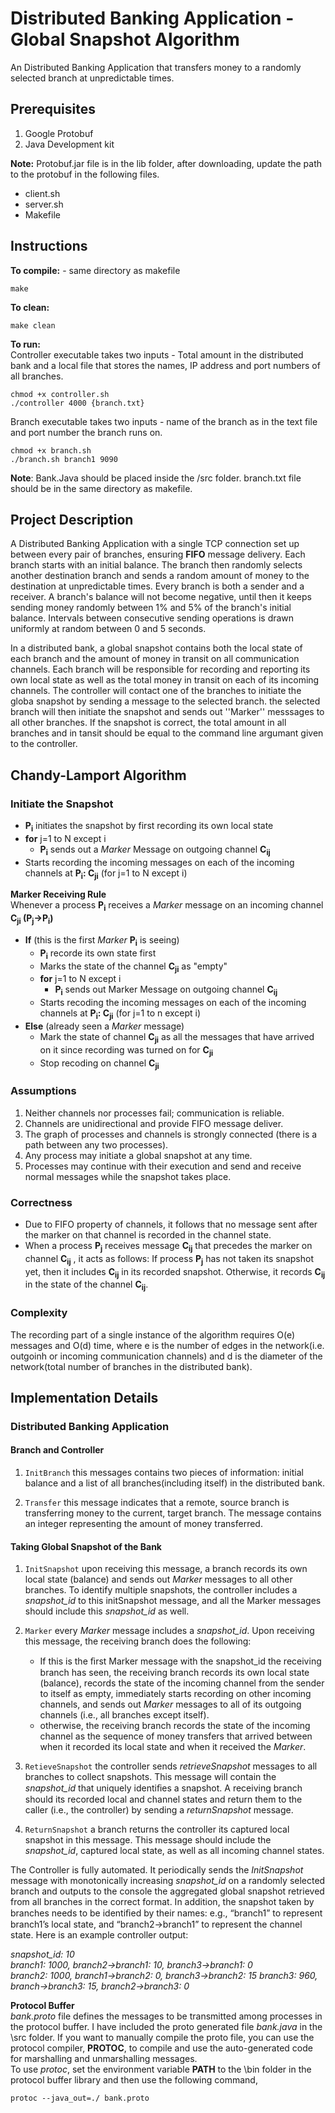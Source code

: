 # Distributed Banking Application - Global Snapshot Algorithm

An Distributed Banking Application that transfers money to a randomly selected branch at unpredictable times.

## Prerequisites

1. Google Protobuf
2. Java Development kit

 __Note:__ Protobuf.jar file is in the lib folder, after downloading, update the path to the protobuf in the following files.  
- client.sh
- server.sh
- Makefile

## Instructions

**To compile:** - same directory as makefile

```console
make
```

**To clean:**  

```console
make clean
```

**To run:**  
Controller executable takes two inputs - Total amount in the distributed bank and a local file that stores the names, IP address and port numbers of all branches.

```console
chmod +x controller.sh
./controller 4000 {branch.txt}
```

Branch executable takes two inputs - name of the branch as in the text file and port number the branch runs on.  

```console
chmod +x branch.sh
./branch.sh branch1 9090
```

__Note__: Bank.Java should be placed inside the /src folder. branch.txt file should be in the same directory as makefile.  
  
## Project Description

A Distributed Banking Application with a single TCP connection set up between every pair of branches, ensuring **FIFO** message delivery. Each branch starts with an initial balance. The branch then randomly selects another destination branch and sends a random amount of money to the destination at unpredictable times. Every branch is both a sender and a receiver. A branch's balance will not become negative, until then it keeps sending money randomly between 1% and 5% of the branch's initial balance. Intervals between consecutive sending operations is drawn uniformly at random between 0 and 5 seconds.  

In a distributed bank, a global snapshot contains both the local state of each branch and the amount of money in transit on all communication channels. Each branch will be responsible for recording and reporting its own local state as well as the total money in transit on each of its incoming channels. The controller will contact one of the branches to initiate the globa snapshot by sending a message to the selected branch. the selected branch will then initiate the snapshot and sends out ''Marker'' messsages to all other branches. If the snapshot is correct, the total amount in all branches and in tansit should be equal to the command line argumant given to the controller.  

## Chandy-Lamport Algorithm

### Initiate the Snapshot

- **P<sub>i** initiates the snapshot by first recording its own local state  
- **for** j=1 to N except i  
  - **P<sub>i** sends out a _Marker_ Message on outgoing channel **C<sub>ij**  
- Starts recording the incoming messages on each of the incoming channels at **P<sub>i</sub>: C<sub>ji** (for j=1 to N except i)  

**Marker Receiving Rule**  
Whenever a process **P<sub>i** receives a _Marker_ message on an incoming channel **C<sub>ji</sub> (P<sub>j</sub>->P<sub>i</sub>)**  

- **If** (this is the first _Marker_ **P<sub>i** is seeing)
  - **P<sub>i** recorde its own state first  
  - Marks the state of the channel **C<sub>ji** as "empty"
  - **for** j=1 to N except i
    - **P<sub>i** sends out Marker Message on outgoing channel **C<sub>ij**
  - Starts recoding the incoming messages on each of the incoming channels at **P<sub>i</sub>: C<sub>ji** (for j=1 to n except i)
- **Else** (already seen a _Marker_ message)  
  - Mark the state of channel **C<sub>ji** as all the messages that have arrived on it since recording was turned on for **C<sub>ji**
  - Stop recoding on channel **C<sub>ji**  

### Assumptions 

1. Neither channels nor processes fail; communication is reliable.
2. Channels are unidirectional and provide FIFO message deliver.
3. The graph of processes and channels is strongly connected (there is a path between any two processes).
4. Any process may initiate a global snapshot at any time.
5. Processes may continue with their execution and send and receive normal messages while the snapshot takes place.

### Correctness

- Due to FIFO property of channels, it follows that no message sent after the marker on that channel is recorded in the channel state.
- When a process **P<sub>j** receives message **C<sub>ij** that precedes the marker on channel **C<sub>ij** , it acts as follows: If process **P<sub>j** has not taken its snapshot yet, then it includes **C<sub>ij** in its recorded snapshot. Otherwise, it records **C<sub>ij** in the state of the channel **C<sub>ij**.

### Complexity

The recording part of a single instance of the algorithm requires O(e) messages and O(d) time, where e is the number of edges in the network(i.e. outgoinh or incoming communication channels) and d is the diameter of the network(total number of branches in the distributed bank).

## Implementation Details

### Distributed Banking Application  

#### Branch and Controller

1. ``InitBranch`` this messages contains two pieces of information: initial balance and a list of all branches(including itself) in the distributed bank.

2. ``Transfer`` this message indicates that a remote, source branch is transferring money to the current, target branch. The message contains an integer representing the amount of money transferred.  

#### Taking Global Snapshot of the Bank

1. ``InitSnapshot`` upon receiving this message, a branch records its own local state (balance) and sends out _Marker_ messages to all other branches. To identify multiple snapshots, the controller includes a _snapshot_id_ to this initSnapshot message, and all the Marker messages should include this _snapshot_id_ as well.  

2. ``Marker`` every _Marker_ message includes a _snapshot_id_. Upon receiving this message, the receiving branch does the following:
     - If this is the ﬁrst Marker message with the snapshot_id the receiving branch has seen, the receiving branch records its own local state (balance), records the state of the incoming channel from the sender to itself as empty, immediately starts recording on other incoming channels, and sends out _Marker_ messages to all of its outgoing channels (i.e., all branches except itself). 
     - otherwise, the receiving branch records the state of the incoming channel as the sequence of money transfers that arrived between when it recorded its local state and when it received the _Marker_.  

3. ``RetieveSnapshot``  the controller sends _retrieveSnapshot_ messages to all branches to collect snapshots. This message will contain the _snapshot_id_ that uniquely identiﬁes a snapshot. A receiving branch should its recorded local and channel states and return them to the caller (i.e., the controller) by sending a _returnSnapshot_ message.  

4. ``ReturnSnapshot``  a branch returns the controller its captured local snapshot in this message. This message should include the _snapshot_id_, captured local state, as well as all incoming channel states.  

The Controller is fully automated. It periodically sends the _InitSnapshot_ message with monotonically increasing _snapshot_id_ on a randomly selected branch and outputs to the console the aggregated global snapshot retrieved from all branches in the correct format. In addition, the snapshot taken by branches needs to be identiﬁed by their names: e.g., “branch1” to represent branch1’s local state, and “branch2->branch1” to represent the channel state. Here is an example controller output:  

_snapshot_id: 10_  
_branch1: 1000, branch2->branch1: 10, branch3->branch1: 0_  
_branch2: 1000, branch1->branch2: 0, branch3->branch2: 15_
_branch3: 960, branch->branch3: 15, branch2->branch3: 0_  

**Protocol Buffer**  
_bank.proto_ file defines the messages to be transmitted among processes in the protocol buffer. I have included the proto generated file _bank.java_ in the \src folder. If you want to manually compile the proto file, you can use the protocol compiler, __PROTOC__, to compile and use the auto-generated code for marshalling and unmarshalling messages.  
To use _protoc_, set the environment variable **PATH** to the \bin folder in the protocol buffer library and then use the following command,  

```console
protoc --java_out=./ bank.proto
```
